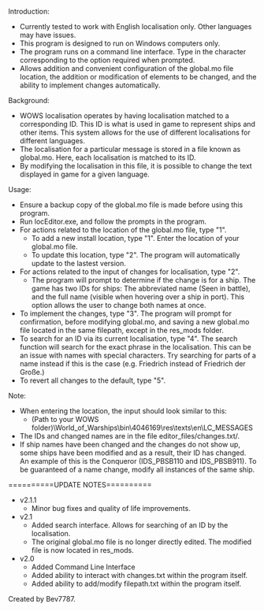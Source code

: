 Introduction:
- Currently tested to work with English localisation only. Other languages may have issues.
- This program is designed to run on Windows computers only.
- The program runs on a command line interface. Type in the character corresponding to the option required when prompted.
- Allows addition and convenient configuration of the global.mo file location, the addition or modification of elements to be changed, and the ability to implement changes automatically.

Background:
- WOWS localisation operates by having localisation matched to a corresponding ID. This ID is what is used in game to represent ships and other items. This system allows for the use of different localisations for different languages.
- The localisation for a particular message is stored in a file known as global.mo. Here, each localisation is matched to its ID. 
- By modifying the localisation in this file, it is possible to change the text displayed in game for a given language.

Usage:
- Ensure a backup copy of the global.mo file is made before using this program.
- Run locEditor.exe, and follow the prompts in the program.
- For actions related to the location of the global.mo file, type "1".
	- To add a new install location, type "1". Enter the location of your global.mo file. 
	- To update this location, type "2". The program will automatically update to the lastest version. 
- For actions related to the input of changes for localisation, type "2".
	- The program will prompt to determine if the change is for a ship. The game has two IDs for ships: The abbreviated name (Seen in battle), and the full name (visible when hovering over a ship in port). This option allows the user to change both names at once.
- To implement the changes, type "3". The program will prompt for confirmation, before modifying global.mo, and saving a new global.mo file located in the same filepath, except in the res_mods folder.
- To search for an ID via its current localisation, type "4". The search function will search for the exact phrase in the localisation. This can be an issue with names with special characters. Try searching for parts of a name instead if this is the case (e.g. Friedrich instead of Friedrich der Große.)
- To revert all changes to the default, type "5".

Note:
- When entering the location, the input should look similar to this:
	- (Path to your WOWS folder)\World_of_Warships\bin\4046169\res\texts\en\LC_MESSAGES
- The IDs and changed names are in the file editor_files/changes.txt/.
- If ship names have been changed and the changes do not show up, some ships have been modified and as a result, their ID has changed. An example of this is the Conqueror (IDS_PBSB110 and IDS_PBSB911). To be guaranteed of a name change, modify all instances of the same ship.


==========UPDATE NOTES==========
- v2.1.1
	- Minor bug fixes and quality of life improvements.
- v2.1
	- Added search interface. Allows for searching of an ID by the localisation.
	- The original global.mo file is no longer directly edited. The modified file is now located in res_mods. 
- v2.0 
	- Added Command Line Interface
	- Added ability to interact with changes.txt within the program itself.
	- Added ability to add/modify filepath.txt within the program itself.

Created by Bev7787.
